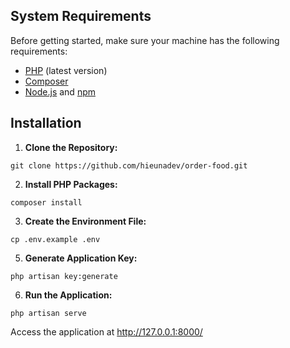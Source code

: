 ## System Requirements

Before getting started, make sure your machine has the following requirements:

- [PHP](https://www.php.net/) (latest version)
- [Composer](https://getcomposer.org/)
- [Node.js](https://nodejs.org/) and [npm](https://www.npmjs.com/)

## Installation

1. **Clone the Repository:**

```
git clone https://github.com/hieunadev/order-food.git
```
2. **Install PHP Packages:**
```
composer install
```
3. **Create the Environment File:**
```
cp .env.example .env
```
5. **Generate Application Key:**
```
php artisan key:generate
```
6. **Run the Application:**
```
php artisan serve
```
Access the application at http://127.0.0.1:8000/

